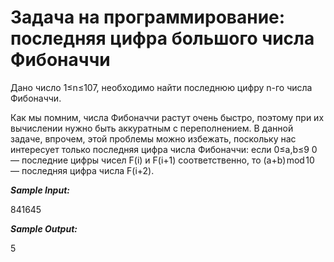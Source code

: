 # Задача на программирование: последняя цифра большого числа Фибоначчи #


Дано число 1≤n≤107, необходимо найти последнюю цифру n-го числа Фибоначчи.

Как мы помним, числа Фибоначчи растут очень быстро, поэтому при их вычислении нужно быть аккуратным с переполнением. В данной задаче, впрочем, этой проблемы можно избежать, поскольку нас интересует только последняя цифра числа Фибоначчи: если 0≤a,b≤9 0 — последние цифры чисел F(i) и F(i+1) соответственно, то (a+b) mod 10 — последняя цифра числа F(i+2).

***Sample Input:***

841645

***Sample Output:***

5
